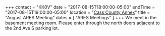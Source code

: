 +++
contact = "KK0V"
date = "2017-08-15T18:00:00-05:00"
endTime = "2017-08-15T19:00:00-05:00"
location = "[Cass County Annex](/places/cass-county-annex/)"
title = "August ARES Meeting"
dates = [ "ARES Meetings" ]
+++
We meet in the basement meeting room. Please enter through the north
doors adjacent to the 2nd Ave S parking lot.
